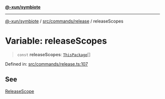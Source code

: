 [**@-xun/symbiote**](../../../../README.md)

***

[@-xun/symbiote](../../../../README.md) / [src/commands/release](../README.md) / releaseScopes

# Variable: releaseScopes

> `const` **releaseScopes**: [`ThisPackage`](../../../configure/enumerations/ThisPackageGlobalScope.md#thispackage)[]

Defined in: [src/commands/release.ts:107](https://github.com/Xunnamius/symbiote/blob/908c431db89704ad2ba40df41a9bf223c568ccfa/src/commands/release.ts#L107)

## See

[ReleaseScope](../../../configure/enumerations/ThisPackageGlobalScope.md)
